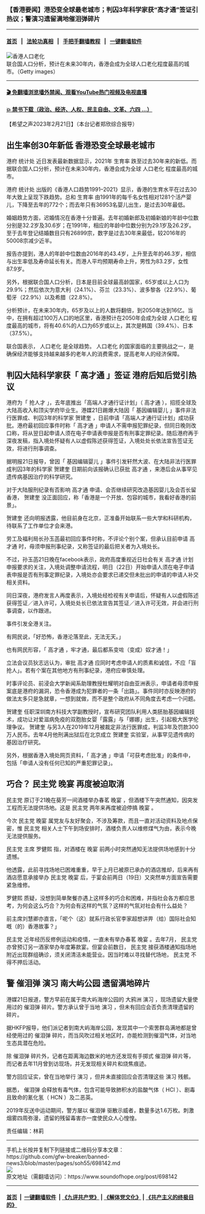 ### 【香港要闻】港恐变全球最老城市；判囚3年科学家获“高才通”签证引热议；警演习遗留满地催泪弹碎片 
------------------------

#### [首页](https://github.com/gfw-breaker/banned-news3/blob/master/README.md) &nbsp;&nbsp;|&nbsp;&nbsp; [法轮功真相](https://github.com/begood0513/basic/blob/master/README.md)  &nbsp;&nbsp;|&nbsp;&nbsp; [手把手翻墙教程](https://github.com/gfw-breaker/guides/wiki)  &nbsp;&nbsp;|&nbsp;&nbsp; [一键翻墙软件](https://github.com/gfw-breaker/nogfw/blob/master/README.md)  



<div><img alt="香港人口老化" src="https://img.soundofhope.org/2023-02/gettyimages-453888680-1677004183655.jpg"/>
<br/><figcaption class="caption">
 联合国人口分析，预计在未来30年内，香港会成为全球人口老化程度最高的城市。（Getty images）
</figcaption></div><hr/>

#### [ 🎬  免翻墙浏览墙外禁闻、观看YouTube热门视频及电视直播](https://github.com/gfw-breaker/HelloWorld)

#### [ 💥  禁书下载（政治、经济、人权、民主自由、文革、六四 ...）](https://github.com/gfw-breaker/books/blob/master/README.md)

<div><div class="Content__Wrapper sc-1bvya0-0 elmmKw article_body" data-checkusr="" itemprop="articleBody">
 <div id="post_place_1">
 </div>
 <p class="meta-top">
  <span class="meta">
   【希望之声2023年2月21日】（本台记者郑欣综合报导）
  </span>
 </p>
 <h2>
  <strong>
   出生率创30年新低 香港恐变全球最老城市
  </strong>
 </h2>
 <p>
  港府
  <ok href="/term/839721">
   统计处
  </ok>
  近日发表最新数据显示，2021年
  <ok href="/term/13732">
   生育率
  </ok>
  跌至过去30年来的新低。而据联合国人口分析，预计在未来30年内，香港会成为全球
  <ok href="/term/31821">
   人口老化
  </ok>
  程度最高的城市。
 </p>
 <p>
  港府
  <ok href="/term/839721">
   统计处
  </ok>
  出版的《香港人口趋势1991–2021》显示，香港的生育水平在过去30年大致上呈现下跌趋势。总和
  <ok href="/term/13732">
   生育率
  </ok>
  由1991年的每千名女性相对1281个活产婴儿，下降至去年的772个；而去年只有36953名婴儿出生，是过去30年最低。
 </p>
 <p>
  婚姻趋势方面，迟婚情况在香港十分普遍。去年初婚新郎及初婚新娘的年龄中位数分别是32.2岁及30.6岁；在1991年，相应的年龄中位数分别为29.1岁及26.2岁。至于去年登记结婚数目只有26899宗，数字是过去30年来最低，较2016年的50008宗减少近半。
 </p>
 <p>
  报告亦提到，港人的年龄中位数由2016年的43.4岁，上升至去年的46.3岁，相信与出生率低及寿命延长有关。而港人平均预期寿命上升，男性为83.2岁，女性87.9岁。
 </p>
 <p>
  另外，根据联合国人口分析，日本是目前全球最高龄国家，65岁或以上人口为29.9%；然后依次为意大利（24.1%）、芬兰（23.3%）、波多黎各（22.9%）、葡萄牙（22.9%）以及希腊（22.8%）。
 </p>
 <p>
  分析预计，在未来30年内，65岁及以上的人数将翻倍，到2050年达到16亿。当中，在拥有超过100万人口的地区里，香港预计在2050年会成为全球
  <ok href="/term/31821">
   人口老化
  </ok>
  程度最高的城市，将有40.6%的人口为65岁或以上，其次是韩国（39.4%）、日本（37.5%）。
 </p>
 <p>
  联合国表示，
  <ok href="/term/31821">
   人口老化
  </ok>
  是全球趋势。
  <ok href="/term/31821">
   人口老化
  </ok>
  的国家面临的主要挑战之一，是确保经济能够支持越来越多的老年人的消费需求，提高老年人的经济保障。
 </p>
 <h2>
  <strong>
   判囚大陆科学家获「
   <ok href="/term/829359">
    高才通
   </ok>
   」签证 港府后知后觉引热议
  </strong>
 </h2>
 <p>
  港府为「
  <ok href="/term/821034">
   抢人才
  </ok>
  」，去年底推出「高端人才通行证计划」（
  <ok href="/term/829359">
   高才通
  </ok>
  ），招揽全球及大陆高收入和顶尖学府毕业生。港媒21日踢爆大陆因「
  <ok href="/term/7531">
   基因编辑婴儿
  </ok>
  」事件非法行医罪成、判囚3年的科学家
  <ok href="/term/7555">
   贺建奎
  </ok>
  ，日前申请「高端人才通行证计划」成功获批。港府最初回应事件时称「
  <ok href="/term/829359">
   高才通
  </ok>
  」申请人不需申报犯罪纪录，但同日晚则改口称，将从翌日起申请人须在电子申请表申报是否有刑事定罪纪录。随后港府再于深夜发稿，指入境处怀疑有人以虚假陈述获得签证，入境处处长依法宣告签证无效，将进行刑事调查。
 </p>
 <p>
  据明报21日报导，曾因「
  <ok href="/term/7531">
   基因编辑婴儿
  </ok>
  」事件引发轩然大波、在大陆非法行医罪成判囚3年的科学家
  <ok href="/term/7555">
   贺建奎
  </ok>
  日期前向该报确认已获批
  <ok href="/term/829359">
   高才通
  </ok>
  ，来港后会从事罕见遗传病基因治疗的科学研究。
 </p>
 <p>
  对于大陆服刑纪录有否影响
  <ok href="/term/829359">
   高才通
  </ok>
  申请、会否继续研究改造基因婴儿及会否长留香港，
  <ok href="/term/7555">
   贺建奎
  </ok>
  没正面回应，称「香港是一个开放、包容的城市，我看好香港的前景」。
 </p>
 <p>
  <ok href="/term/7555">
   贺建奎
  </ok>
  还向明报透露，他目前身在北京，正准备开始联系一些大学和科研机构，待联系了工作单位才会来港。
 </p>
 <p>
  劳工及福利局长孙玉菡最初回应事件时称，不评论个别个案，但承认目前申请
  <ok href="/term/829359">
   高才通
  </ok>
  时，毋须申报刑事纪录，又称签证的最后把关者为入境处长。
 </p>
 <p>
  不过，孙玉菡21日晚在facebook表示，政府高度重视近日社会有关
  <ok href="/term/829359">
   高才通
  </ok>
  计划申报要求的关注，入境处调整申请流程，明日（22日）开始申请人须在电子申请表申报是否有刑事定罪纪录，入境处亦会要求已递交但未批出的申请的申请人补交相关资料。
 </p>
 <p>
  同日深夜，港府发言人再度表示，入境处经检视有关申请后，怀疑有人以虚假陈述获得签证／进入许可，入境处处长已依法宣告其签证／进入许可无效，并会进行刑事调查，以作跟进。
 </p>
 <p>
  事件引发全港关注。
 </p>
 <p>
  有网民说，「好恐怖，香港沦落至此，无法无天。」
 </p>
 <p>
  也有网民形容，「
  <ok href="/term/829359">
   高才通
  </ok>
  ，牢才通，最后都系变咗（变成）奴才通！」
 </p>
 <p>
  立法会议员狄志远认为，审批
  <ok href="/term/829359">
   高才通
  </ok>
  应同时考虑申请人的质素和诚信，不应「盲抢人」。若有个案在其他地方有刑事纪录，港府应审慎处理。
 </p>
 <p>
  时事评论员、前浸会大学新闻系助理教授杜耀明对自由亚洲表示，申请者毋须申报案底是港府的漏洞，恐令香港成为犯罪者的一条「出路」。事件同时亦反映港府的做法太多只是急就章，一想到就做，而不是整个政府从不同角度去考虑一个问题。
 </p>
 <p>
  <ok href="/term/7555">
   贺建奎
  </ok>
  任职深圳南方科技大学副教授时，宣布研究团队利用人类胚胎基因编辑技术，成功让对爱滋病免疫的双胞胎女婴「露露」与「娜娜」出生，引起极大医学伦理争议。
  <ok href="/term/7555">
   贺建奎
  </ok>
  与另3人在2019年12月被裁定非法行医罪成，判监3年及罚款300万人民币。去年4月他刑满出狱后在北京成立
  <ok href="/term/7555">
   贺建奎
  </ok>
  实验室，从事罕见遗传病的基因治疗研究。
 </p>
 <p>
  另外，根据香港入境处网页资料，「
  <ok href="/term/829359">
   高才通
  </ok>
  」申请「可获考虑批准」的条件中，包括「申请人没有任何已知的严重犯罪记录」。
 </p>
 <h2>
  <strong>
   巧合？
   <ok href="/term/2718">
    民主党
   </ok>
   <ok href="/term/41756">
    晚宴
   </ok>
   再度被迫取消
  </strong>
 </h2>
 <p>
  <ok href="/term/2718">
   民主党
  </ok>
  原订于21晚在葵芳一间酒楼举办春茗
  <ok href="/term/41756">
   晚宴
  </ok>
  ，但酒楼下午突然通知，因突发工程而无法提供场地。这是
  <ok href="/term/2718">
   民主党
  </ok>
  两年来再度被迫停搞
  <ok href="/term/41756">
   晚宴
  </ok>
  。
 </p>
 <p>
  今次
  <ok href="/term/2718">
   民主党
  </ok>
  <ok href="/term/41756">
   晚宴
  </ok>
  属党友与友好聚会，不涉及筹款，而且一直对活动资料及地点保密，惟
  <ok href="/term/2718">
   民主党
  </ok>
  相关人士下午到场安排时，酒楼负责人以维修煤气为由，表示今晚无法提供服务。
 </p>
 <p>
  <ok href="/term/2718">
   民主党
  </ok>
  主席
  <ok href="/term/93948">
   罗健熙
  </ok>
  指，对酒楼在
  <ok href="/term/41756">
   晚宴
  </ok>
  前两小时突然通知无法提供场地感到十分遗憾。
 </p>
 <p>
  他透露，此前寻找场地已困难重重，早于上月已被原已承办的酒店推却，后来再有酒店愿意承接举办
  <ok href="/term/2718">
   民主党
  </ok>
  <ok href="/term/41756">
   晚宴
  </ok>
  后，于宴会前两日（19日）又突然单方面宣告需要紧急维修。
 </p>
 <p>
  <ok href="/term/93948">
   罗健熙
  </ok>
  质疑，没想到简单聚餐亦遇上这样多的巧合和困难，并指社会各方都应思考，为何会这么巧合？为何会有这样的气氛？这样的气氛对社会有什么益处？
 </p>
 <p>
  前主席刘慧卿亦直言，「呢个（这）就系行政长官李家超想讲畀（给）国际社会知嘅（的）香港故事？」
 </p>
 <p>
  <ok href="/term/2718">
   民主党
  </ok>
  近年经历反修例运动和疫情，一直未有举办春茗
  <ok href="/term/41756">
   晚宴
  </ok>
  。去年7月，
  <ok href="/term/2718">
   民主党
  </ok>
  亦曾预订另一酒家举办年度筹款宴。但宴会前数日，
  <ok href="/term/2718">
   民主党
  </ok>
  接获酒楼通知指场地附近出现群组确诊，须关闭清洁未能营业。因当时难以寻找替代场地，
  <ok href="/term/2718">
   民主党
  </ok>
  不得不押后活动。
 </p>
 <h2>
  <strong>
   警
   <ok href="/term/2299">
    催泪弹
   </ok>
   <ok href="/term/9793">
    演习
   </ok>
   <ok href="/term/841440">
    南大屿公园
   </ok>
   遗留满地碎片
  </strong>
 </h2>
 <p>
  港媒21日报道，警方早前在属于南大屿海岸公园的
  <ok href="/term/841437">
   大鸦洲
  </ok>
  <ok href="/term/9793">
   演习
  </ok>
  ，现场遗留大量使用过的
  <ok href="/term/2299">
   催泪弹
  </ok>
  碎片。警方承认曾于当地
  <ok href="/term/9793">
   演习
  </ok>
  ，但未有回应会否负责清理遗留的碎片。
 </p>
 <p>
  据HKFP报导，他们派记者到南大屿海岸公园，发现其中一个索罟群岛满地都是曾经使用过的
  <ok href="/term/2299">
   催泪弹
  </ok>
  碎片，而当风吹过相关地区时，亦能检测到催泪气体，对当地生态具潜在危险。
 </p>
 <p>
  除
  <ok href="/term/2299">
   催泪弹
  </ok>
  碎片外，记者在距离海边数米的地方还发现有手掷式
  <ok href="/term/2299">
   催泪弹
  </ok>
  碎片等，而记者去年11月曾到访现场，并无发现相关碎片和烧焦痕迹。
 </p>
 <p>
  警方回应证实，曾在当地举行
  <ok href="/term/9793">
   演习
  </ok>
  ，但并未直接回应会否清理这些
  <ok href="/term/9793">
   演习
  </ok>
  残骸。
 </p>
 <p>
  据悉，
  <ok href="/term/2299">
   催泪弹
  </ok>
  会释放有毒气体，包含可能导致肺积水的盐酸气体（ HCl ）、剧毒且致命的氰化氢（ HCN ）及二恶英。
 </p>
 <p>
  2019年反送中运动期间，警方屡以
  <ok href="/term/2299">
   催泪弹
  </ok>
  驱散示威者，数量多达1.6万枚。刺激烟雾四周弥漫，遗留的残留毒害亦一度使民众人心惶惶。
 </p>
 <p class="meta-btm">
  责任编辑：林莉
 </p>
</div>
</div>
<hr/>
手机上长按并复制下列链接或二维码分享本文章：<br/>
https://github.com/gfw-breaker/banned-news3/blob/master/pages/soh55/698142.md <br/>
<a href='https://github.com/gfw-breaker/banned-news3/blob/master/pages/soh55/698142.md'><img src='https://github.com/gfw-breaker/banned-news3/blob/master/pages/soh55/698142.md.png'/></a> <br/>
原文地址（需翻墙访问）：https://www.soundofhope.org/post/698142


------------------------
#### [首页](https://github.com/gfw-breaker/banned-news3/blob/master/README.md) &nbsp;|&nbsp; [一键翻墙软件](https://github.com/gfw-breaker/nogfw/blob/master/README.md) &nbsp;| [《九评共产党》](https://github.com/gfw-breaker/9ping.md/blob/master/README.md#九评之一评共产党是什么) | [《解体党文化》](https://github.com/gfw-breaker/jtdwh.md/blob/master/README.md) | [《共产主义的终极目的》](https://github.com/gfw-breaker/gczydzjmd.md/blob/master/README.md)


<img src='http://gfw-breaker.win/banned-news3/pages/soh55/698142.md' width='0px' height='0px'/>